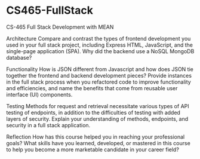 # CS465-FullStack
CS-465 Full Stack Development with MEAN

Architecture
Compare and contrast the types of frontend development you used in your full stack project, including Express HTML, JavaScript, and the single-page application (SPA).
Why did the backend use a NoSQL MongoDB database?

Functionality
How is JSON different from Javascript and how does JSON tie together the frontend and backend development pieces?
Provide instances in the full stack process when you refactored code to improve functionality and efficiencies, and name the benefits that come from reusable user interface (UI) components.

Testing
Methods for request and retrieval necessitate various types of API testing of endpoints, in addition to the difficulties of testing with added layers of security. Explain your understanding of methods, endpoints, and security in a full stack application.

Reflection
How has this course helped you in reaching your professional goals? What skills have you learned, developed, or mastered in this course to help you become a more marketable candidate in your career field?
